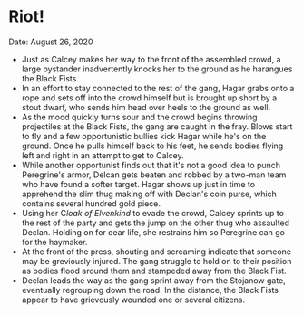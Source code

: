 # Riot!

Date: August 26, 2020

- Just as Calcey makes her way to the front of the assembled crowd, a large bystander inadvertently knocks her to the ground as he harangues the Black Fists.
- In an effort to stay connected to the rest of the gang, Hagar grabs onto a rope and sets off into the crowd himself but is brought up short by a stout dwarf, who sends him head over heels to the ground as well.
- As the mood quickly turns sour and the crowd begins throwing projectiles at the Black Fists, the gang are caught in the fray. Blows start to fly and a few opportunistic bullies kick Hagar while he's on the ground. Once he pulls himself back to his feet, he sends bodies flying left and right in an attempt to get to Calcey.
- While another opportunist finds out that it's not a good idea to punch Peregrine's armor, Delcan gets beaten and robbed by a two-man team who have found a softer target. Hagar shows up just in time to apprehend the slim thug making off with Declan's coin purse, which contains several hundred gold piece.
- Using her C*loak of Elvenkind* to evade the crowd, Calcey sprints up to the rest of the party and gets the jump on the other thug who assaulted Declan. Holding on for dear life, she restrains him so Peregrine can go for the haymaker.
- At the front of the press, shouting and screaming indicate that someone may be greviously injured. The gang struggle to hold on to their position as bodies flood around them and stampeded away from the Black Fist.
- Declan leads the way as the gang sprint away from the Stojanow gate, eventually regrouping down the road. In the distance, the Black Fists appear to have grievously wounded one or several citizens.